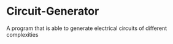 # Circuit-Generator

A program that is able to generate electrical circuits of different complexities
